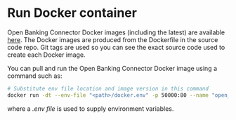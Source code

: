 # Run Docker container

Open Banking Connector Docker images (including the latest) are available [here](https://github.com/finlabsuk/open-banking-connector/pkgs/container/open-banking-connector-web-app). The Docker images are produced from the Dockerfile in the source code repo. Git tags are used so you can see the exact source code used to create each Docker image.

You can pull and run the Open Banking Connector Docker image using a command such as:
```bash
# Substitute env file location and image version in this command
docker run -dt --env-file "<path>/docker.env" -p 50000:80 --name "open_banking_connector" ghcr.io/finlabsuk/open-banking-connector-web-app:x.y.z # substitute version for x.y.z
```
where a *.env file* is used to supply environment variables.
